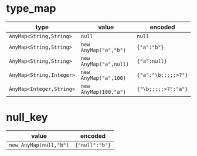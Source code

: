 # type_map

| type | value | encoded |
| ---  | ---   | ---     |
| `AnyMap<String,String>` | `null` | `null` |
| `AnyMap<String,String>` | `new AnyMap("a","b")` | `{"a":"b"}` |
| `AnyMap<String,String>` | `new AnyMap("a",null)` | `{"a":null}` |
| `AnyMap<String,Integer>` | `new AnyMap("a",100)` | `{"a":"\b;;;;;>?"}` |
| `AnyMap<Integer,String>` | `new AnyMap(100,"a")` | `{"\b;;;;;>?":"a"}` |

# null_key

| value | encoded |
| ---   | ---     |
| `new AnyMap(null,"b")` | `{"null":"b"}` |